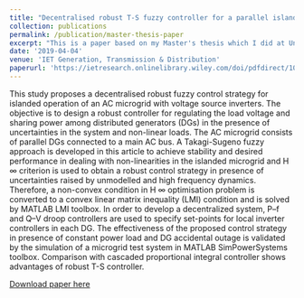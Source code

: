 ```yaml
---
title: "Decentralised robust T‐S fuzzy controller for a parallel islanded AC microgrid"
collection: publications
permalink: /publication/master-thesis-paper
excerpt: "This is a paper based on my Master's thesis which I did at University of Tehran."
date: '2019-04-04'
venue: 'IET Generation, Transmission & Distribution'
paperurl: 'https://ietresearch.onlinelibrary.wiley.com/doi/pdfdirect/10.1049/iet-gtd.2018.5757'
---
```




This study proposes a decentralised robust fuzzy control strategy for islanded operation of an AC microgrid with voltage source inverters. The objective is to design a robust controller for regulating the load voltage and sharing power among distributed generators (DGs) in the presence of uncertainties in the system and non-linear loads. The AC microgrid consists of parallel DGs connected to a main AC bus. A Takagi-Sugeno fuzzy approach is developed in this article to achieve stability and desired performance in dealing with non-linearities in the islanded microgrid and H ∞ criterion is used to obtain a robust control strategy in presence of uncertainties raised by unmodelled and high frequency dynamics. Therefore, a non-convex condition in H ∞ optimisation problem is converted to a convex linear matrix inequality (LMI) condition and is solved by MATLAB LMI toolbox. In order to develop a decentralized system, P–f and Q–V droop controllers are used to specify set-points for local inverter controllers in each DG. The effectiveness of the proposed control strategy in presence of constant power load and DG accidental outage is validated by the simulation of a microgrid test system in MATLAB SimPowerSystems toolbox. Comparison with cascaded proportional integral controller shows advantages of robust T-S controller.


[Download paper here](https://ietresearch.onlinelibrary.wiley.com/doi/pdfdirect/10.1049/iet-gtd.2018.5757)

